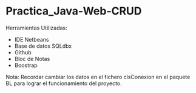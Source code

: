 # Practica_Java-Web-CRUD

<p>Herramientas Utilizadas:</p>
<ul>
  <li>IDE Netbeans </li>
  <li>Base de datos SQLdbx</li> 
  <li>Github</li>
  <li>Bloc de Notas</li>
  <li>Boostrap</li>
</ul>

<p>Nota: Recordar cambiar los datos en el fichero clsConexion en el paquete BL para lograr el funcionamiento del proyecto.</p>
